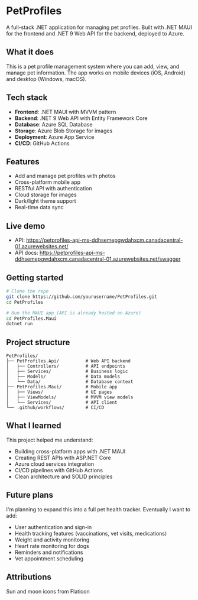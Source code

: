 # PetProfiles

A full-stack .NET application for managing pet profiles. Built with .NET MAUI for the frontend and .NET 9 Web API for the backend, deployed to Azure.

## What it does

This is a pet profile management system where you can add, view, and manage pet information. The app works on mobile devices (iOS, Android) and desktop (Windows, macOS).

## Tech stack

- **Frontend**: .NET MAUI with MVVM pattern
- **Backend**: .NET 9 Web API with Entity Framework Core
- **Database**: Azure SQL Database
- **Storage**: Azure Blob Storage for images
- **Deployment**: Azure App Service
- **CI/CD**: GitHub Actions

## Features

- Add and manage pet profiles with photos
- Cross-platform mobile app
- RESTful API with authentication
- Cloud storage for images
- Dark/light theme support
- Real-time data sync

## Live demo

- API: https://petprofiles-api-ms-ddhsemepgwdahxcm.canadacentral-01.azurewebsites.net/
- API docs: https://petprofiles-api-ms-ddhsemepgwdahxcm.canadacentral-01.azurewebsites.net/swagger

## Getting started

```bash
# Clone the repo
git clone https://github.com/yourusername/PetProfiles.git
cd PetProfiles

# Run the MAUI app (API is already hosted on Azure)
cd PetProfiles.Maui
dotnet run
```

## Project structure

```
PetProfiles/
├── PetProfiles.Api/          # Web API backend
│   ├── Controllers/          # API endpoints
│   ├── Services/             # Business logic
│   ├── Models/               # Data models
│   └── Data/                 # Database context
├── PetProfiles.Maui/         # Mobile app
│   ├── Views/                # UI pages
│   ├── ViewModels/           # MVVM view models
│   └── Services/             # API client
└── .github/workflows/        # CI/CD
```

## What I learned

This project helped me understand:
- Building cross-platform apps with .NET MAUI
- Creating REST APIs with ASP.NET Core
- Azure cloud services integration
- CI/CD pipelines with GitHub Actions
- Clean architecture and SOLID principles

## Future plans

I'm planning to expand this into a full pet health tracker. Eventually I want to add:
- User authentication and sign-in
- Health tracking features (vaccinations, vet visits, medications)
- Weight and activity monitoring
- Heart rate monitoring for dogs
- Reminders and notifications
- Vet appointment scheduling

## Attributions

Sun and moon icons from Flaticon 